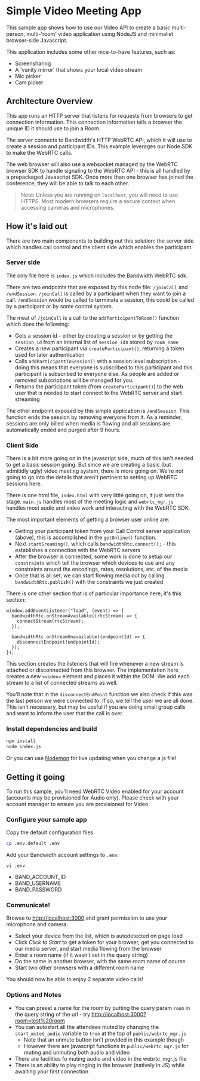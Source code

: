 # Simple Video Meeting App

This sample app shows how to use our Video API to create a basic multi-person, multi-'room' video application using NodeJS and minimalist browser-side Javascript.

This application includes some other nice-to-have features, such as:

- Screensharing
- A 'vanity mirror' that shows your local video stream
- Mic picker
- Cam picker

## Architecture Overview

This app runs an HTTP server that listens for requests from browsers to get connection information. This connection information tells a browser the unique ID it should use to join a Room.

The server connects to Bandwidth's HTTP WebRTC API, which it will use to create a session and participant IDs. This example leverages our Node SDK to make the WebRTC calls.

The web browser will also use a websocket managed by the WebRTC browser SDK to handle signaling to the WebRTC API - this is all handled by a prepackaged Javascript SDK. Once more than one browser has joined the conference, they will be able to talk to each other.

> Note: Unless you are running on `localhost`, you will need to use HTTPS. Most modern browsers require a secure context when accessing cameras and microphones.

## How it's laid out

There are two main components to building out this solution: the server side which handles call control and the client side which enables the participant.

### Server side

The only file here is `index.js` which includes the Bandwidth WebRTC sdk.

There are two endpoints that are exposed by this node file: `/joinCall` and `/endSession`. `/joinCall` is called by a participant when they want to join a call. `/endSession` would be called to terminate a session, this could be called by a participant or by some control system.

The meat of `/joinCall` is a call to the `addParticipantToRoom()` function which does the following:

- Gets a session id - either by creating a session or by getting the `session_id` from an internal list of `session_id`s stored by `room_name`
- Creates a new participant via `createParticipant()`, returning a token used for later authentication
- Calls `addParticipantToSession()` with a session level subscription - doing this means that everyone is subscribed to this participant and this participant is subscribed to everyone else. As people are added or removed subscriptions will be managed for you.
- Returns the participant token (from `createParticipant()`) to the web user that is needed to start connect to the WebRTC server and start streaming

The other endpoint exposed by this simple application is `/endSession`. This function ends the session by removing everyone from it. As a reminder, sessions are only billed when media is flowing and all sessions are automatically ended and purged after 9 hours.

### Client Side

There is a bit more going on in the javascript side, much of this isn't needed to get a basic session going. But since we are creating a basic (but admitidly ugly) video meeting system, there is more going on. We're not going to go into the details that aren't pertinent to setting up WebRTC sessions here.

There is one html file, `index.html` with very little going on, it just sets the stage. `main.js` handles most of the meeting logic and `webrtc_mgr.js` handles most audio and video work and interacting with the WebRTC SDK.

The most important elements of getting a browser user online are:

- Getting your participant token from your Call Control server application (above), this is accomplished in the `getOnline()` function.
- Next `startSreaming()`, which calls `bandwidthRtc.connect();` - this establishes a connection with the WebRTC servers
- After the browser is connected, some work is done to setup our `constraints` which tell the browser which devices to use and any constraints around the encodings, rates, resolutions, etc. of the media
- Once that is all set, we can start flowing media out by calling `bandwidthRtc.publish()` with the constraints we just created

There is one other section that is of particular importance here, it's this section:

```
window.addEventListener("load", (event) => {
  bandwidthRtc.onStreamAvailable((rtcStream) => {
    connectStream(rtcStream);
  });

  bandwidthRtc.onStreamUnavailable((endpointId) => {
    disconnectEndpoint(endpointId);
  });
});
```

This section creates the listeners that will fire whenever a new stream is attached or disconnected from this browser. The implementation here creates a new `<video>` element and places it within the DOM. We add each stream to a list of connected streams as well.

You'll note that in the `disconnectEndPoint` function we also check if this was the last person we were connected to. If so, we tell the user we are all done. This isn't necessary, but may be useful if you are doing small group calls and want to inform the user that the call is over.

### Install dependencies and build

```bash
npm install
node index.js
```

Or you can use [Nodemon](https://www.npmjs.com/package/nodemon) for live updating when you change a js file!

## Getting it going

To run this sample, you'll need WebRTC Video enabled for your account (accounts may be provisioned for Audio only). Please check with your account manager to ensure you are provisioned for Video.

### Configure your sample app

Copy the default configuration files

```bash
cp .env.default .env
```

Add your Bandwidth account settings to `.env`:

```
vi .env
```

- BAND_ACCOUNT_ID
- BAND_USERNAME
- BAND_PASSWORD

### Communicate!

Browse to [http://localhost:3000](http://localhost:3000) and grant permission to use your microphone and camera.

- Select your device from the list, which is autodetected on page load
- Click _Click to Start_ to get a token for your browser, get you connected to our media server, and start media flowing from the browser
- Enter a room name (if it wasn't set in the query string)
- Do the same in another browser, with the same room name of course
- Start two other browsers with a different room name

You should now be able to enjoy 2 separate video calls!

### Options and Notes

- You can preset a name for the room by putting the query param `room` in the query string of the url - try [http://localhost:3000?room=test%20room](http://localhost:3000?room=test%20room)
- You can autostart all the attendees muted by changing the `start_muted_audio` variable to `true` at the top of `public/webrtc_mgr.js`
  - Note that an unmute button isn't provided in this example though
  - However there are javascript functions in `public/webrtc_mgr.js` for muting and unmuting both audio and video
- There are facilities fo muting audio and video in the webrtc_mgr.js file
- There is an ability to play ringing in the browser (natively in JS) while awaiting your first connection
